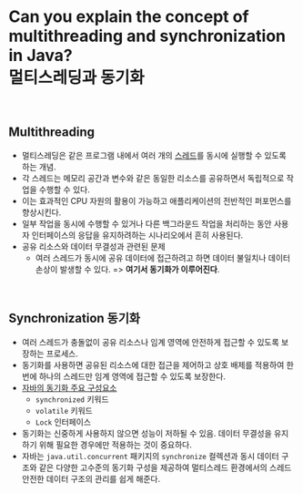 # Can you explain the concept of multithreading and synchronization in Java?<br>멀티스레딩과 동기화

<br>

## Multithreading

 - 멀티스레딩은 같은 프로그램 내에서 여러 개의 [스레드](q09.md)를 동시에 실행할 수 있도록 하는 개념.
 - 각 스레드는 메모리 공간과 변수와 같은 동일한 리소스를 공유하면서 독립적으로 작업을 수행할 수 있다.
 - 이는 효과적인 CPU 자원의 활용이 가능하고 애플리케이션의 전반적인 퍼포먼스를 향상시킨다.
 - 일부 작업을 동시에 수행할 수 있거나 다른 백그라운드 작업을 처리하는 동안 사용자 인터페이스의 응답을 유지하려하는 시나리오에서 흔히 사용된다.
 - 공유 리소스와 데이터 무결성과 관련된 문제
   - 여러 스레드가 동시에 공유 데이터에 접근하려고 하면 데이터 불일치나 데이터 손상이 발생할 수 있다.
   => **여기서 동기화가 이루어진다**.

<br>

## Synchronization 동기화

- 여러 스레드가 충돌없이 공유 리소스나 임계 영역에 안전하게 접근할 수 있도록 보장하는 프로세스.
- 동기화를 사용하면 공유된 리소스에 대한 접근을 제어하고 상호 배제를 적용하여 한번에 하나의 스레드만 임계 영역에 접근할 수 있도록 보장한다.
- [자바의 동기화 주요 구성요소](q10.md)
  - `synchronized` 키워드
  - `volatile` 키워드
  - `Lock` 인터페이스
- 동기화는 신중하게 사용하지 않으면 성능이 저하될 수 있음. 데이터 무결성을 유지하기 위해 필요한 경우에만 적용하는 것이 중요하다.
- 자바는 `java.util.concurrent` 패키지의 `synchronize` 컬렉션과 동시 데이터 구조와 같은 다양한 고수준의 동기화 구성을 제공하여 멀티스레드 환경에서의 스레드 안전한 데이터 구조의 관리를 쉽게 해준다.